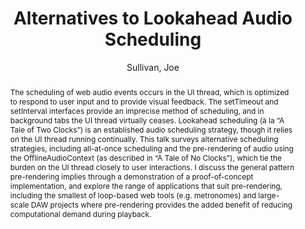 --- 
title: "Alternatives to Lookahead Audio Scheduling" 
abstract: "The scheduling of web audio events occurs in the UI thread, which is optimized to respond to user input and to provide visual feedback. The setTimeout and setInterval interfaces provide an imprecise method of scheduling, and in background tabs the UI thread virtually ceases. Lookahead scheduling (à la “A Tale of Two Clocks”) is an established audio scheduling strategy, though it relies on the UI thread running continually. This talk surveys alternative scheduling strategies, including all-at-once scheduling and the pre-rendering of audio using the OfflineAudioContext (as described in “A Tale of No Clocks”), which tie the burden on the UI thread closely to user interactions. I discuss the general pattern pre-rendering implies through a demonstration of a proof-of-concept implementation, and explore the range of applications that suit pre-rendering, including the smallest of loop-based web tools (e.g. metronomes) and large-scale DAW projects where pre-rendering provides the added benefit of reducing computational demand during playback." 
address: "Atlanta, Georgia" 
author: "Sullivan, Joe"
webAuthor: "Joe Sullivan" 
booktitle: "Proceedings of the International Web Audio Conference" 
editor: "Freeman, Jason and Lerch, Alexander and Paradis, Matthew" 
month: "Proceedings of the International Web Audio Conference"
pages: "" 
publisher: "Georgia Tech" 
series: "WAC '16"
track: "Talk"  
year: "2016" 
id: "2016_EA_69" 
tags: year2016
media: https://smartech.gatech.edu/bitstream/handle/1853/54665/alternatives_videostream.html?sequence=8&isAllowed=y 
pdflink: /_data/papers/pdf/2016/2016_69.pdf
ISSN: 2663-5844
---